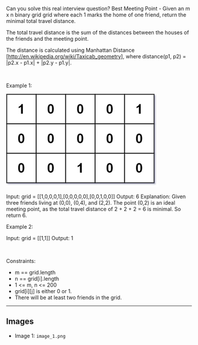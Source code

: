 Can you solve this real interview question? Best Meeting Point - Given an m x n binary grid grid where each 1 marks the home of one friend, return the minimal total travel distance.

The total travel distance is the sum of the distances between the houses of the friends and the meeting point.

The distance is calculated using Manhattan Distance [http://en.wikipedia.org/wiki/Taxicab_geometry], where distance(p1, p2) = |p2.x - p1.x| + |p2.y - p1.y|.

 

Example 1:

![Example 1](./image_1.png)


Input: grid = [[1,0,0,0,1],[0,0,0,0,0],[0,0,1,0,0]]
Output: 6
Explanation: Given three friends living at (0,0), (0,4), and (2,2).
The point (0,2) is an ideal meeting point, as the total travel distance of 2 + 2 + 2 = 6 is minimal.
So return 6.


Example 2:


Input: grid = [[1,1]]
Output: 1


 

Constraints:

 * m == grid.length
 * n == grid[i].length
 * 1 <= m, n <= 200
 * grid[i][j] is either 0 or 1.
 * There will be at least two friends in the grid.

---

## Images

- Image 1: `image_1.png`
